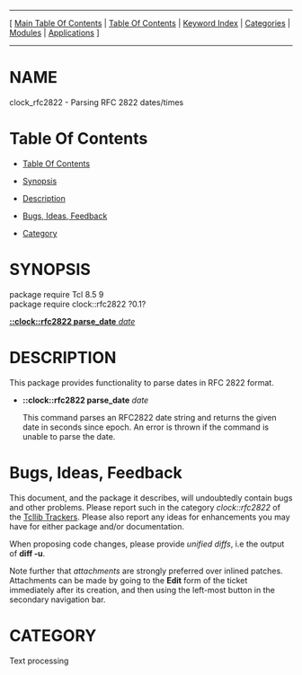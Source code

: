 
[//000000001]: # (clock\_rfc2822 \- Date/Time Utilities)
[//000000002]: # (Generated from file 'rfc2822\.man' by tcllib/doctools with format 'markdown')
[//000000003]: # (clock\_rfc2822\(n\) 0\.1 tcllib "Date/Time Utilities")

<hr> [ <a href="../../../../toc.md">Main Table Of Contents</a> &#124; <a
href="../../../toc.md">Table Of Contents</a> &#124; <a
href="../../../../index.md">Keyword Index</a> &#124; <a
href="../../../../toc0.md">Categories</a> &#124; <a
href="../../../../toc1.md">Modules</a> &#124; <a
href="../../../../toc2.md">Applications</a> ] <hr>

# NAME

clock\_rfc2822 \- Parsing RFC 2822 dates/times

# <a name='toc'></a>Table Of Contents

  - [Table Of Contents](#toc)

  - [Synopsis](#synopsis)

  - [Description](#section1)

  - [Bugs, Ideas, Feedback](#section2)

  - [Category](#category)

# <a name='synopsis'></a>SYNOPSIS

package require Tcl 8\.5 9  
package require clock::rfc2822 ?0\.1?  

[__::clock::rfc2822 parse\_date__ *date*](#1)  

# <a name='description'></a>DESCRIPTION

This package provides functionality to parse dates in RFC 2822 format\.

  - <a name='1'></a>__::clock::rfc2822 parse\_date__ *date*

    This command parses an RFC2822 date string and returns the given date in
    seconds since epoch\. An error is thrown if the command is unable to parse
    the date\.

# <a name='section2'></a>Bugs, Ideas, Feedback

This document, and the package it describes, will undoubtedly contain bugs and
other problems\. Please report such in the category *clock::rfc2822* of the
[Tcllib Trackers](http://core\.tcl\.tk/tcllib/reportlist)\. Please also report
any ideas for enhancements you may have for either package and/or documentation\.

When proposing code changes, please provide *unified diffs*, i\.e the output of
__diff \-u__\.

Note further that *attachments* are strongly preferred over inlined patches\.
Attachments can be made by going to the __Edit__ form of the ticket
immediately after its creation, and then using the left\-most button in the
secondary navigation bar\.

# <a name='category'></a>CATEGORY

Text processing
